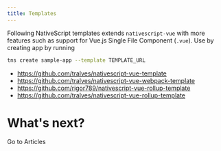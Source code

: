 ```yaml
---
title: Templates
---
```


Following NativeScript templates extends `nativescript-vue` with more features such as support for Vue.js Single File Component (`.vue`). Use by creating app by running

```sh
tns create sample-app --template TEMPLATE_URL
```

- https://github.com/tralves/nativescript-vue-template
- https://github.com/tralves/nativescript-vue-webpack-template
- https://github.com/rigor789/nativescript-vue-rollup-template
- https://github.com/tralves/nativescript-vue-rollup-template

# What's next?

<a router-link="/articles" class="docute-button docute-button-success">
    Go to Articles
</a>
